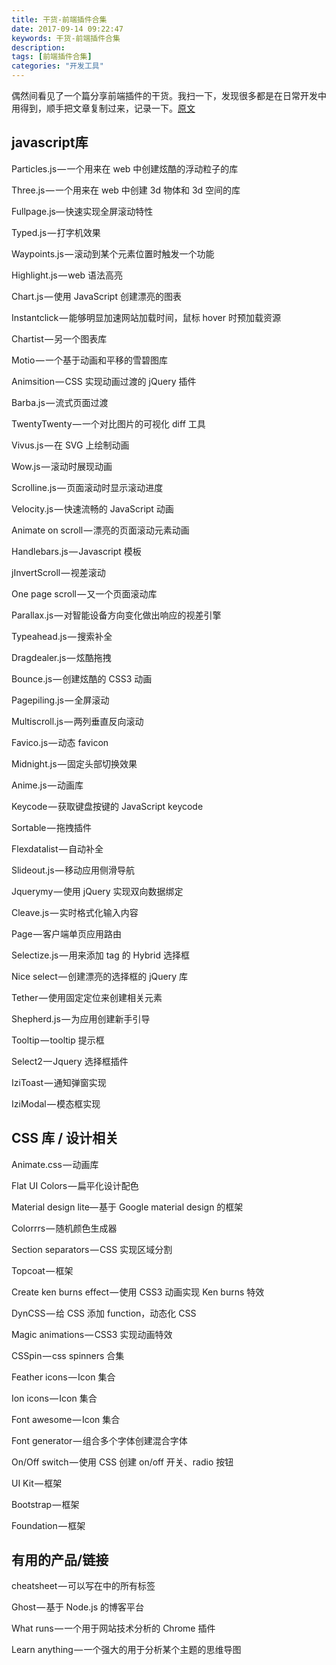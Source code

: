 ```yaml
---
title: 干货-前端插件合集
date: 2017-09-14 09:22:47
keywords: 干货-前端插件合集
description:
tags: [前端插件合集]
categories: "开发工具"
---
```

偶然间看见了一个篇分享前端插件的干货。我扫一下，发现很多都是在日常开发中用得到，顺手把文章复制过来，记录一下。[原文](https://hackernoon.com/67-useful-tools-libraries-and-resources-for-saving-your-time-as-a-web-developer-7d3fb8667030)
<!--more-->
## javascript库
Particles.js — 一个用来在 web 中创建炫酷的浮动粒子的库

Three.js — 一个用来在 web 中创建 3d 物体和 3d 空间的库

Fullpage.js— 快速实现全屏滚动特性

Typed.js — 打字机效果

Waypoints.js — 滚动到某个元素位置时触发一个功能

Highlight.js — web 语法高亮

Chart.js — 使用 JavaScript 创建漂亮的图表

Instantclick — 能够明显加速网站加载时间，鼠标 hover 时预加载资源

Chartist — 另一个图表库

Motio — 一个基于动画和平移的雪碧图库

Animsition — CSS 实现动画过渡的 jQuery 插件

Barba.js — 流式页面过渡

TwentyTwenty — 一个对比图片的可视化 diff 工具

Vivus.js — 在 SVG 上绘制动画

Wow.js — 滚动时展现动画

Scrolline.js — 页面滚动时显示滚动进度

Velocity.js — 快速流畅的 JavaScript 动画

Animate on scroll — 漂亮的页面滚动元素动画

Handlebars.js — Javascript 模板

jInvertScroll — 视差滚动

One page scroll — 又一个页面滚动库

Parallax.js — 对智能设备方向变化做出响应的视差引擎

Typeahead.js — 搜索补全

Dragdealer.js — 炫酷拖拽

Bounce.js — 创建炫酷的 CSS3 动画

Pagepiling.js — 全屏滚动

Multiscroll.js — 两列垂直反向滚动

Favico.js — 动态 favicon

Midnight.js — 固定头部切换效果

Anime.js — 动画库

Keycode — 获取键盘按键的 JavaScript keycode

Sortable — 拖拽插件

Flexdatalist — 自动补全

Slideout.js — 移动应用侧滑导航

Jquerymy — 使用 jQuery 实现双向数据绑定

Cleave.js — 实时格式化输入内容

Page — 客户端单页应用路由

Selectize.js — 用来添加 tag 的 Hybrid 选择框

Nice select — 创建漂亮的选择框的 jQuery 库

Tether — 使用固定定位来创建相关元素

Shepherd.js — 为应用创建新手引导

Tooltip — tooltip 提示框

Select2 — Jquery 选择框插件

IziToast — 通知弹窗实现

IziModal — 模态框实现

## CSS 库 / 设计相关
Animate.css — 动画库

Flat UI Colors — 扁平化设计配色

Material design lite— 基于 Google material design 的框架

Colorrrs — 随机颜色生成器

Section separators — CSS 实现区域分割

Topcoat — 框架

Create ken burns effect — 使用 CSS3 动画实现 Ken burns 特效

DynCSS — 给 CSS 添加 function，动态化 CSS

Magic animations — CSS3 实现动画特效

CSSpin — css spinners 合集

Feather icons — Icon 集合

Ion icons — Icon 集合

Font awesome — Icon 集合

Font generator — 组合多个字体创建混合字体

On/Off switch — 使用 CSS 创建 on/off 开关、radio 按钮

UI Kit — 框架

Bootstrap — 框架

Foundation — 框架

## 有用的产品/链接
cheatsheet — 可以写在<head>中的所有标签

Ghost — 基于 Node.js 的博客平台

What runs — 一个用于网站技术分析的 Chrome 插件

Learn anything — 一个强大的用于分析某个主题的思维导图
